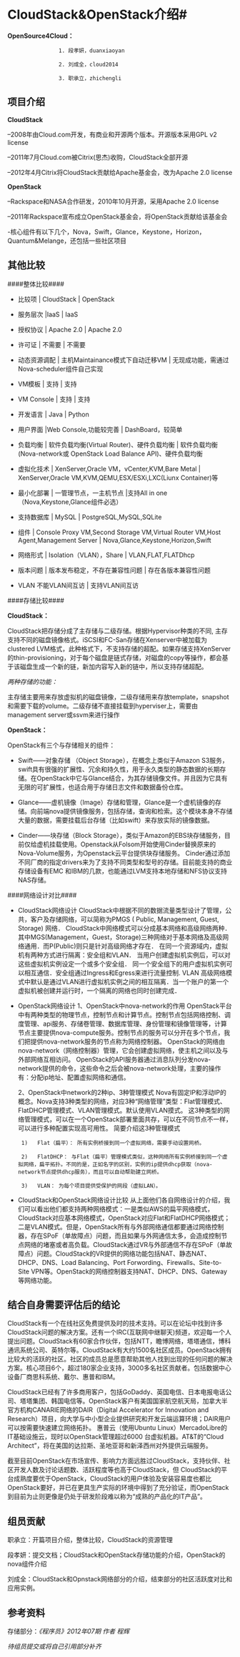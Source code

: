 # CloudStack&OpenStack介绍#



  **OpenSource4Cloud：**
  
                    1. 段孝妍，duanxiaoyan
        
                    2. 刘成全，cloud2014
                    
                    3. 职承立，zhichengli
                    
## 项目介绍 ##
 
**CloudStack** 

–2008年由Cloud.com开发，有商业和开源两个版本。开源版本采用GPL v2 license 

–2011年7月Cloud.com被Citrix(思杰)收购，CloudStack全部开源 

–2012年4月Citrix将CloudStack贡献给Apache基金会，改为Apache 2.0 license 

**OpenStack** 

–Rackspace和NASA合作研发，2010年10月开源，采用Apache 2.0 license 

–2011年Rackspace宣布成立OpenStack基金会，将OpenStack贡献给该基金会

-核心组件有以下几个，Nova，Swift，Glance，Keystone，Horizon，Quantum&Melange，还包括一些社区项目


## 其他比较 ##
####整体比较####


* 比较项  	| CloudStack	| OpenStack

* 服务层次	|IaaS	       |  IaaS

* 授权协议	| Apache 2.0	| Apache 2.0

* 许可证	| 不需要	| 不需要

* 动态资源调配	| 主机Maintainance模式下自动迁移VM	| 无现成功能，需通过Nova-scheduler组件自己实现

* VM模板	| 支持	| 支持

* VM Console	| 支持	| 支持

* 开发语言	| Java	| Python

* 用户界面	|Web Console,功能较完善	| DashBoard，较简单

* 负载均衡	| 软件负载均衡(Virtual Router)、硬件负载均衡	| 软件负载均衡(Nova-network或 OpenStack Load Balance API)、硬件负载均衡

* 虚拟化技术	| XenServer,Oracle VM，vCenter,KVM,Bare Metal	| XenServer,Oracle VM,KVM,QEMU,ESX/ESXi,LXC(Liunx Container)等

* 最小化部署	| 一管理节点，一主机节点	|支持All in one（Nova,Keystone,Glance组件必选）

* 支持数据库	| MySQL	| PostgreSQL,MySQL,SQLite

* 组件	| Console Proxy VM,Second Storage VM,Virtual Router VM,Host Agent,Management Server	| Nova,Glance,Keystone,Horizon,Swift

* 网络形式	| Isolation（VLAN），Share |	VLAN,FLAT,FLATDhcp

* 版本问题	| 版本发布稳定，不存在兼容性问题	| 存在各版本兼容性问题
 
* VLAN	不能VLAN间互访	| 支持VLAN间互访

####存储比较####

**CloudStack：**

   CloudStack把存储分成了主存储与二级存储。根据Hypervisor种类的不同, 主存支持不同的磁盘镜像格式。iSCSI和FC-San存储在Xenserver中被加载为clustered LVM格式，此种格式下，不支持存储的超配。如果存储支持XenServer的thin-provisioning，对于每个磁盘是链式存储，对磁盘的copy等操作，都会基于该磁盘生成一个新的链，新加内容写入新的链中，所以支持存储超配。
   
   _两种存储的功能：_
   
   主存储主要用来存放虚拟机的磁盘镜像，二级存储用来存放template，snapshot和需要下载的volume。二级存储不直接挂载到hyperviser上，需要由management server或ssvm来进行操作

**OpenStack：**

   OpenStack有三个与存储相关的组件：

* Swift——对象存储 （Object Storage），在概念上类似于Amazon S3服务，swift具有很强的扩展性、冗余和持久性，用于永久类型的静态数据的长期存储。在OpenStack中它与Glance结合，为其存储镜像文件。并且因为它具有无限的可扩展性，也适合用于存储日志文件和数据备份仓库。

* Glance——虚机镜像（Image）存储和管理，Glance是一个虚机镜像的存储。向前端nova提供镜像服务，包括存储，查询和检索。这个模块本身不存储大量的数据，需要挂载后台存储（比如swift）来存放实际的镜像数据。

* Cinder——块存储（Block Storage），类似于Amazon的EBS块存储服务，目前仅给虚机挂载使用。Openstack从Folsom开始使用Cinder替换原来的Nova-Volume服务，为Openstack云平台提供块存储服务。
Cinder通过添加不同厂商的指定drivers来为了支持不同类型和型号的存储。目前能支持的商业存储设备有EMC 和IBM的几款，也能通过LVM支持本地存储和NFS协议支持NAS存储。

####网络设计对比####
* CloudStack网络设计
   CloudStack中根据不同的数据流量类型设计了管理，公共，客户及存储网络，可以简称为PMGS ( Public, Management, Guest, Storage) 网络．
   CloudStack中网络模式可以分成基本网络和高级网络两种．其中MGS(Management，Guest，Storage)三种网络对于基本网络及高级网络通用．而P(Public)则只是针对高级网络才存在．
   在同一个资源域内，虚拟机有两种方式进行隔离：安全组和VLAN．
   当用户创建虚拟机实例后，可以对这些虚拟机实例设定一个或多个安全组．
   同一个安全组下的用户虚拟机实例可以相互通信．安全组通过Ingress和Egress来进行流量控制.
   VLAN
   高级网络模式中默认是通过VLAN进行虚拟机实例之间的相互隔离．当一个账户的第一个虚拟机被创建并运行时，一个隔离的网络也同时创建完成． 

* OpenStack网络设计
   1、OpenStack中nova-network的作用
       OpenStack平台中有两种类型的物理节点，控制节点和计算节点。控制节点包括网络控制、调度管理、api服务、存储卷管理、数据库管理、身份管理和镜像管理等，计算节点主要提供nova-compute服务。控制节点的服务可以分开在多个节点，我们把提供nova-network服务的节点称为网络控制器。
       OpenStack的网络由nova-network（网络控制器）管理，它会创建虚拟网络，使主机之间以及与外部网络互相访问。
       OpenStack的API服务器通过消息队列分发nova-network提供的命令，这些命令之后会被nova-network处理，主要的操作有：分配ip地址、配置虚拟网络和通信。

   2、OpenStack中network的2种ip、3种管理模式
       Nova有固定IP和浮动IP的概念。Nova支持3种类型的网络，对应3种“网络管理”类型：Flat管理模式、FlatDHCP管理模式、VLAN管理模式。默认使用VLAN摸式。
       这3种类型的网络管理模式，可以在一个ОpenStack部署里面共存，可以在不同节点不一样，可以进行多种配置实现高可用性。
       简要介绍这3种管理模式

       1)	Flat（扁平）： 所有实例桥接到同一个虚拟网络，需要手动设置网桥。

       2)	FlatDHCP： 与Flat（扁平）管理模式类似，这种网络所有实例桥接到同一个虚拟网络，扁平拓扑。不同的是，正如名字的区别，实例的ip提供dhcp获取（nova-network节点提供dhcp服务），而且可以自动帮助建立网桥。

       3)	VLAN： 为每个项目提供受保护的网段（虚拟LAN）。

* CloudStack和OpenStack网络设计比较
   从上面他们各自网络设计的介绍，我们可以看出他们都支持两种网络模式：一是类似AWS的扁平网络模式，CloudStack对应基本网络模式，OpenStack对应Flat和FlatDHCP网络模式；二是VLAN模式。但是，OpenStack所有与外部网络通信都要通过网络控制器，存在SPoF（单故障点）问题，而且如果与外网通信太多，会造成控制节点网络的堵塞或者高负载。CloudStack通过VR与外部通信不存在SPoF（单故障点）问题。CloudStack的VR提供的网络功能包括NAT、静态NAT、DHCP、DNS、Load Balancing、Port Forwording、Firewalls、Site-to-Site VPN等。OpenStack的网络控制器支持NAT、DHCP、DNS、Gateway等网络功能。



## 结合自身需要评估后的结论 ##

   CloudStack有一个在线社区免费提供及时的技术支持。可以在论坛中找到许多CloudStack问题的解决方案。还有一个IRC(互联网中继聊天)频道，欢迎每一个人提出问题。CloudStack有60家合作伙伴，包括NTT，瞻博网络，塔塔通信，博科通讯系统公司、英特尔等。CloudStack有大约1500名社区成员。OpenStack拥有比较大的活跃的社区。社区的成员总是愿意帮助其他人找到出现的任何问题的解决方案。核心项目6个，超过180家企业支持，3000多名社区贡献者。包括数据中心设备厂商思科系统、戴尔、惠普和IBM。
   
   CloudStack已经有了许多商用客户，包括GoDaddy、英国电信、日本电报电话公司、塔塔集团、韩国电信等。OpenStack客户有美国国家航空航天局，加拿大半官方机构CANARIE网络的DAIR（Digital Accelerator for Innovation and Research）项目，向大学与中小型企业提供研究和开发云端运算环境；DAIR用户可以按需要快速建立网络拓扑。
惠普云（使用Ubuntu Linux）MercadoLibre的IT基础设施云，现时以OpenStack管理超过6000 台虚拟机器。AT&T的“Cloud Architect”，将在美国的达拉斯、圣地亚哥和新泽西州对外提供云端服务。

   截至目前OpenStack在市场宣传、影响力方面远胜过CloudStack，支持伙伴、社区开发人数及讨论话题数、活跃程度等也高于CloudStack，但
CloudStack的平台成熟度要优于OpenStack，CloudStack的用户体验及安装容易度也都比OpenStack要好，并已在更具生产实际的环境中得到了充分验证，而OpenStack到目前为止则更像是仍处于研发阶段难以称为“成熟的产品化的IT产品”。

## 组员贡献 ##

职承立：开篇项目介绍，整体比较，CloudStack的资源管理

段孝妍：提交文档；CloudStack和OpenStack存储功能的介绍，OpenStack的nova组件介绍

刘成全：CloudStack和Opnstack网络部分的介绍，结束部分的社区活跃度对比和应用实例。

## 参考资料 ##
存储部分：_《程序员》2012年07期 作者 程辉_

_待组员提交或将自己引用部分补齐_
